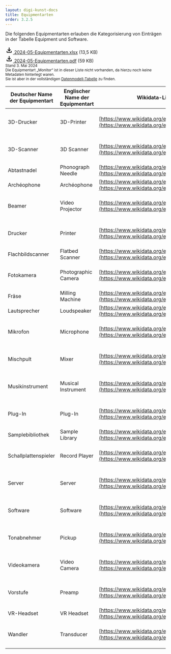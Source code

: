 ```yaml
---
layout: digi-kunst-docs
title: Equipmentarten
order: 3.2.5
---
```


Die folgenden Equipmentarten erlauben die Kategorisierung von Einträgen in der Tabelle Equipment und Software.

[<svg class="download-icon" xmlns="https://www.w3.org/2000/svg" height="24" viewBox="0 -960 960 960" width="24"><path d="M480-320 280-520l56-58 104 104v-326h80v326l104-104 56 58-200 200ZM240-160q-33 0-56.5-23.5T160-240v-120h80v120h480v-120h80v120q0 33-23.5 56.5T720-160H240Z"/></svg> 2024-05-Equipmentarten.xlsx](/assets/documents/2024-05-Equipmentarten.xlsx) (13,5 KB)  
[<svg class="download-icon" xmlns="https://www.w3.org/2000/svg" height="24" viewBox="0 -960 960 960" width="24"><path d="M480-320 280-520l56-58 104 104v-326h80v326l104-104 56 58-200 200ZM240-160q-33 0-56.5-23.5T160-240v-120h80v120h480v-120h80v120q0 33-23.5 56.5T720-160H240Z"/></svg> 2024-05-Equipmentarten.pdf](/assets/documents/2024-05-Equipmentarten.pdf) (59 KB)  
<sub>Stand 3. Mai 2024  
Die Equipmentart „Monitor“ ist in dieser Liste nicht vorhanden, da hierzu noch keine Metadaten hinterlegt waren.  
Sie ist aber in der vollständigen [Datenmodell-Tabelle](/technische-dokumentation/datenmodell.html#tabelle) zu finden.</sub>

| Deutscher Name der Equipmentart | Englischer Name der Equipmentart | Wikidata-Link | GND-Link | AAT-Link |
| ------------- | ------------- | ------------- | ------------- | ------------- |
| 3D-Drucker | 3D-Printer | [https://www.wikidata.org/entity/Q3834994](https://www.wikidata.org/entity/Q3834994) | [https://d-nb.info/gnd/1051019354](https://d-nb.info/gnd/1051019354) | [https://vocab.getty.edu/aat/300391466](https://vocab.getty.edu/aat/300391466) |
| 3D-Scanner | 3D Scanner | [https://www.wikidata.org/entity/Q1775257](https://www.wikidata.org/entity/Q1775257) |[https://d-nb.info/gnd/7704418-6](https://d-nb.info/gnd/7704418-6) | |
| Abtastnadel | Phonograph Needle | [https://www.wikidata.org/entity/Q10923110](https://www.wikidata.org/entity/Q10923110) | | [https://vocab.getty.edu/aat/300374973](https://vocab.getty.edu/aat/300374973) |
| Archéophone | Archéophone | [https://www.wikidata.org/entity/Q2860627](https://www.wikidata.org/entity/Q2860627) | | |
| Beamer | Video Projector | [https://www.wikidata.org/entity/Q275568](https://www.wikidata.org/entity/Q275568) |[https://d-nb.info/gnd/4726555-3](https://d-nb.info/gnd/4726555-3) | |	
| Drucker | Printer | [https://www.wikidata.org/entity/Q82](https://www.wikidata.org/entity/Q82) | [https://d-nb.info/gnd/4013091-5](https://d-nb.info/gnd/4013091-5) | [https://vocab.getty.edu/aat/300024535](https://vocab.getty.edu/aat/300024535) |
| Flachbildscanner | Flatbed Scanner | [https://www.wikidata.org/entity/Q82744](https://www.wikidata.org/entity/Q82744) | | |
| Fotokamera | Photographic Camera | [https://www.wikidata.org/entity/Q15328](https://www.wikidata.org/entity/Q15328) | [https://d-nb.info/gnd/4045869-6](https://d-nb.info/gnd/4045869-6) | [https://vocab.getty.edu/aat/300022636](https://vocab.getty.edu/aat/300022636) |
| Fräse | Milling Machine | [https://www.wikidata.org/entity/Q623106](https://www.wikidata.org/entity/Q623106) | | [https://vocab.getty.edu/aat/300024721](https://vocab.getty.edu/aat/300024721) |
| Lautsprecher | Loudspeaker | [https://www.wikidata.org/entity/Q570](https://www.wikidata.org/entity/Q570) | |[https://vocab.getty.edu/aat/300250653](https://vocab.getty.edu/aat/300250653)
| Mikrofon | Microphone | [https://www.wikidata.org/entity/Q46384](https://www.wikidata.org/entity/Q46384) | [https://d-nb.info/gnd/4139330-2](https://d-nb.info/gnd/4139330-2) | [https://vocab.getty.edu/aat/300266322](https://vocab.getty.edu/aat/300266322) |
| Mischpult | Mixer | [https://www.wikidata.org/entity/Q654117](https://www.wikidata.org/entity/Q654117) | [https://d-nb.info/gnd/4039545-5](https://d-nb.info/gnd/4039545-5) | [https://vocab.getty.edu/aat/300420468](https://vocab.getty.edu/aat/300420468) |
| Musikinstrument | Musical Instrument | [https://www.wikidata.org/entity/Q34379](https://www.wikidata.org/entity/Q34379) | [https://d-nb.info/gnd/4040851-6](https://d-nb.info/gnd/4040851-6) |  [https://vocab.getty.edu/aat/300041620](https://vocab.getty.edu/aat/300041620) |
| Plug-In | Plug-In | [https://www.wikidata.org/entity/Q184148](https://www.wikidata.org/entity/Q184148) | [https://d-nb.info/gnd/4753748-6](https://d-nb.info/gnd/4753748-6) | |
| Samplebibliothek | Sample Library | [https://www.wikidata.org/entity/Q7410139](https://www.wikidata.org/entity/Q7410139) | | |
| Schallplattenspieler | Record Player | [https://www.wikidata.org/entity/Q17591720](https://www.wikidata.org/entity/Q17591720) | [https://d-nb.info/gnd/4174890-6](https://d-nb.info/gnd/4174890-6) | [https://vocab.getty.edu/aat/300310108](https://vocab.getty.edu/aat/300310108) |
| Server | Server | [https://www.wikidata.org/entity/Q44127](https://www.wikidata.org/entity/Q44127) | [https://d-nb.info/gnd/4209324-7](https://d-nb.info/gnd/4209324-7) | [https://vocab.getty.edu/aat/300266043](https://vocab.getty.edu/aat/300266043) |
| Software | Software | [https://www.wikidata.org/entity/Q7397](https://www.wikidata.org/entity/Q7397) | [https://d-nb.info/gnd/4055382-6](https://d-nb.info/gnd/4055382-6) | [https://vocab.getty.edu/aat/300028566](https://vocab.getty.edu/aat/300028566) |
| Tonabnehmer | Pickup | [https://www.wikidata.org/entity/Q572648](https://www.wikidata.org/entity/Q572648) | [https://d-nb.info/gnd/4185653-3](https://d-nb.info/gnd/4185653-3) | [https://vocab.getty.edu/aat/300421687](https://vocab.getty.edu/aat/300421687) |
| Videokamera | Video Camera | [https://www.wikidata.org/entity/Q313614](https://www.wikidata.org/entity/Q313614) | [https://d-nb.info/gnd/4136080-1](https://d-nb.info/gnd/4136080-1) | [https://vocab.getty.edu/aat/300263898](https://vocab.getty.edu/aat/300263898) |
| Vorstufe | Preamp | [https://www.wikidata.org/entity/Q399804](https://www.wikidata.org/entity/Q399804) | [https://d-nb.info/gnd/4454584-8](https://d-nb.info/gnd/4454584-8) | |
| VR-Headset | VR Headset | [https://www.wikidata.org/entity/Q19600329](https://www.wikidata.org/entity/Q19600329) | | |
| Wandler | Transducer | [https://www.wikidata.org/entity/Q215928](https://www.wikidata.org/entity/Q215928) | [https://d-nb.info/gnd/4064541-1](https://d-nb.info/gnd/4064541-1) | [https://vocab.getty.edu/aat/300264909](https://vocab.getty.edu/aat/300264909) |
